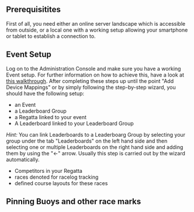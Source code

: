 ## Prerequisitites
First of all, you need either an online server landscape which is accessible from outside, or a local one with a working setup allowing your smartphone or tablet to establish a connection to.

## Event Setup
Log on to the Administration Console and make sure you have a working Event setup.
For further information on how to achieve this, have a look at [this walkthrough](./wiki/racelog-tracking/walkthrough).
After completing these steps up until the point "Add Device Mappings" or by simply following the step-by-step wizard, you should have the following setup:

* an Event
* a Leaderboard Group
* a Regatta linked to your event
* A Leaderboard linked to your Leaderboard Group

_Hint:_ You can link Leaderboards to a Leaderboarg Group by selecting your group under the tab "Leaderboards" on the left hand side and then selecting one or multiple Leaderboards on the right hand side and adding them by using the "<-" arrow.
Usually this step is carried out by the wizard automatically.

* Competitors in your Regatta
* races denoted for racelog tracking
* defined course layouts for these races

## Pinning Buoys and other race marks
